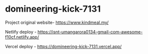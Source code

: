  # domineering-kick-7131
Project original website- https://www.kindmeal.my/
 
Netlify deploy - https://isnt-umangarora0134-gmail-com-awesome-f10cf.netlify.app/

Vercel deploy - https://domineering-kick-7131.vercel.app/